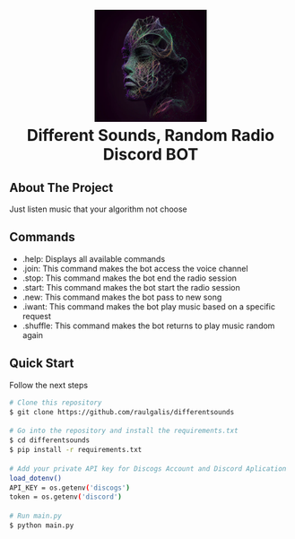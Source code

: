 
<h1 align="center">
  <br>
  <img src="./stuff/img.png" width="200">
  <br>
  Different Sounds, Random Radio Discord BOT
  <br>
</h1>

## About The Project

Just listen music that your algorithm not choose

## Commands

- .help: Displays all available commands
- .join: This command makes the bot access the voice channel
- .stop: This command makes the bot end the radio session
- .start: This command makes the bot start the radio session
- .new: This command makes the bot pass to new song
- .iwant: This command makes the bot play music based on a specific request
- .shuffle: This command makes the bot returns to play music random again 

## Quick Start

Follow the next steps

```bash
# Clone this repository
$ git clone https://github.com/raulgalis/differentsounds

# Go into the repository and install the requirements.txt
$ cd differentsounds
$ pip install -r requirements.txt

# Add your private API key for Discogs Account and Discord Aplication
load_dotenv()
API_KEY = os.getenv('discogs')
token = os.getenv('discord')

# Run main.py
$ python main.py
```